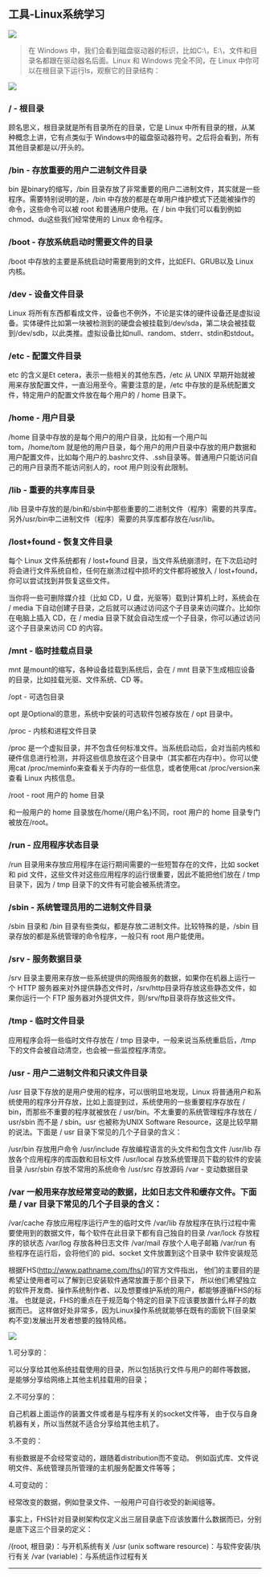 ## 工具-Linux系统学习


![](https://pic-mike.oss-cn-hongkong.aliyuncs.com/Blog/20220417155615.png)



> 在 Windows 中，我们会看到磁盘驱动器的标识，比如C:\，E:\，文件和目录名都跟在驱动器名后面。Linux 和 Windows 完全不同，在 Linux 中你可以在根目录下运行ls，观察它的目录结构：


![](https://pic-mike.oss-cn-hongkong.aliyuncs.com/Blog/20220417155603.png)


### / - 根目录

顾名思义，根目录就是所有目录所在的目录，它是 Linux 中所有目录的根，从某种概念上讲，它有点类似于 Windows中的磁盘驱动器符号。之后将会看到，所有其他目录都是以/开头的。

### /bin - 存放重要的用户二进制文件目录

bin 是binary的缩写，/bin 目录存放了非常重要的用户二进制文件，其实就是一些程序。需要特别说明的是，/bin 中存放的都是在单用户维护模式下还能被操作的命令，这些命令可以被 root 和普通用户使用。在 / bin 中我们可以看到例如chmod、du这些我们经常使用的 Linux 命令程序。

### /boot - 存放系统启动时需要文件的目录

/boot 中存放的主要是系统启动时需要用到的文件，比如EFI、GRUB以及 Linux 内核。

### /dev - 设备文件目录

Linux 将所有东西都看成文件，设备也不例外，不论是实体的硬件设备还是虚拟设备。实体硬件比如第一块被检测到的硬盘会被挂载到/dev/sda，第二块会被挂载到/dev/sdb，以此类推。虚拟设备比如null、random、stderr、stdin和stdout。

### /etc - 配置文件目录

etc 的含义是Et cetera，表示一些相关的其他东西，/etc 从 UNIX 早期开始就被用来存放配置文件，一直沿用至今。需要注意的是，/etc 中存放的是系统配置文件，特定用户的配置文件放在每个用户的 / home 目录下。

### /home - 用户目录

/home 目录中存放的是每个用户的用户目录，比如有一个用户叫 tom，/home/tom 就是他的用户目录，每个用户的用户目录中存放的用户数据和用户配置文件，比如每个用户的.bashrc文件、.ssh目录等。普通用户只能访问自己的用户目录而不能访问别人的，root 用户则没有此限制。

### /lib - 重要的共享库目录

/lib 目录中存放的是/bin和/sbin中那些重要的二进制文件（程序）需要的共享库。另外/usr/bin中二进制文件（程序）需要的共享库都存放在/usr/lib。

### /lost+found - 恢复文件目录

每个 Linux 文件系统都有 / lost+found 目录，当文件系统崩溃时，在下次启动时将会进行文件系统自检，任何在崩溃过程中损坏的文件都将被放入 / lost+found，你可以尝试找到并恢复这些文件。

当你将一些可删除媒介挂（比如 CD，U 盘，光驱等）载到计算机上时，系统会在 / media 下自动创建子目录，之后就可以通过访问这个子目录来访问媒介。比如你在电脑上插入 CD，在 / media 目录下就会自动生成一个子目录，你可以通过访问这个子目录来访问 CD 的内容。

### /mnt - 临时挂载点目录

mnt 是mount的缩写，各种设备挂载到系统后，会在 / mnt 目录下生成相应设备的目录，比如挂载光驱、文件系统、CD 等。

/opt - 可选包目录

opt 是Optional的意思，系统中安装的可选软件包被存放在 / opt 目录中。

/proc - 内核和进程文件目录

/proc 是一个虚拟目录，并不包含任何标准文件。当系统启动后，会对当前内核和硬件信息进行检测，并将这些信息放在这个目录中（其实都在内存中）。你可以使用cat /proc/meminfo来查看关于内存的一些信息，或者使用cat /proc/version来查看 Linux 内核信息。

/root - root 用户的 home 目录

和一般用户的 home 目录放在/home/{用户名}不同，root 用户的 home 目录专门被放在/root。

### /run - 应用程序状态目录

/run 目录用来存放应用程序在运行期间需要的一些短暂存在的文件，比如 socket 和 pid 文件，这些文件对这些应用程序的运行很重要，因此不能把他们放在 / tmp 目录下，因为 / tmp 目录下的文件有可能会被系统清空。

### /sbin - 系统管理员用的二进制文件目录

/sbin 目录和 /bin 目录有些类似，都是存放二进制文件。比较特殊的是，/sbin 目录存放的都是系统管理的命令程序，一般只有 root 用户能使用。

### /srv - 服务数据目录

/srv 目录主要用来存放一些系统提供的网络服务的数据，如果你在机器上运行一个 HTTP 服务器来对外提供静态文件时，/srv/http目录将存放这些静态文件，如果你运行一个 FTP 服务器对外提供文件，则/srv/ftp目录将存放这些文件。

### /tmp - 临时文件目录

应用程序会将一些临时文件存放在 / tmp 目录中，一般来说当系统重启后，/tmp 下的文件会被自动清空，也会被一些监控程序清空。

### /usr - 用户二进制文件和只读文件目录

/usr 目录下存放的是用户使用的程序，可以很明显地发现，Linux 将普通用户和系统使用的程序分开存放，比如上面提到过，系统使用的一些重要程序存放在 / bin，而那些不重要的程序就被放在 / usr/bin。不太重要的系统管理程序存放在 / usr/sbin 而不是 / sbin。usr 也被称为UNIX Software Resource，这是比较早期的说法。下面是 / usr 目录下常见的几个子目录的含义：

/usr/bin 存放用户命令
/usr/include 存放编程语言的头文件和包含文件
/usr/lib 存放各个应用程序的库函数和目标文件
/usr/local 存放系统管理员下载的软件的安装目录
/usr/sbin 存放不常用的系统命令
/usr/src 存放源码
/var - 变动数据目录

### /var 一般用来存放经常变动的数据，比如日志文件和缓存文件。下面是 / var 目录下常见的几个子目录的含义：

/var/cache 存放应用程序运行产生的临时文件
/var/lib 存放程序在执行过程中需要使用到的数据文件，每个软件在此目录下都有自己独自的目录
/var/lock 存放程序的锁状态
/var/log 存放各种日志文件
/var/mail 存放个人电子邮箱
/var/run 有些程序在运行后，会将他们的 pid、socket 文件放置到这个目录中
软件安装规范

根据FHS(http://www.pathname.com/fhs/)的官方文件指出， 他们的主要目的是希望让使用者可以了解到已安装软件通常放置于那个目录下， 所以他们希望独立的软件开发商、操作系统制作者、以及想要维护系统的用户，都能够遵循FHS的标准。 也就是说，FHS的重点在于规范每个特定的目录下应该要放置什么样子的数据而已。 这样做好处非常多，因为Linux操作系统就能够在既有的面貌下(目录架构不变)发展出开发者想要的独特风格。


![](https://pic-mike.oss-cn-hongkong.aliyuncs.com/Blog/20220417155830.png)

1.可分享的：

可以分享给其他系统挂载使用的目录，所以包括执行文件与用户的邮件等数据， 是能够分享给网络上其他主机挂载用的目录；

2.不可分享的：

自己机器上面运作的装置文件或者是与程序有关的socket文件等， 由于仅与自身机器有关，所以当然就不适合分享给其他主机了。

3.不变的：

有些数据是不会经常变动的，跟随着distribution而不变动。 例如函式库、文件说明文件、系统管理员所管理的主机服务配置文件等等；

4.可变动的：

经常改变的数据，例如登录文件、一般用户可自行收受的新闻组等。

事实上，FHS针对目录树架构仅定义出三层目录底下应该放置什么数据而已，分别是底下这三个目录的定义：

/(root, 根目录)：与开机系统有关
/usr (unix software resource)：与软件安装/执行有关
/var (variable)：与系统运作过程有关


****